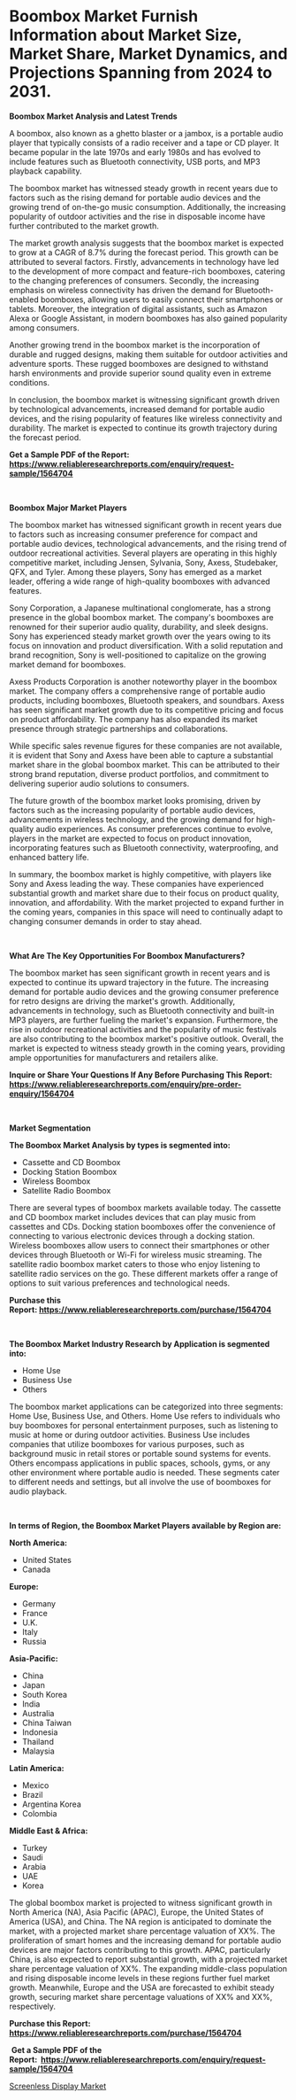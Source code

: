 <p><h1>Boombox Market Furnish Information about Market Size, Market Share, Market Dynamics, and Projections Spanning from 2024 to 2031.</h1></p><p><strong>Boombox Market Analysis and Latest Trends</strong></p>
<p><p>A boombox, also known as a ghetto blaster or a jambox, is a portable audio player that typically consists of a radio receiver and a tape or CD player. It became popular in the late 1970s and early 1980s and has evolved to include features such as Bluetooth connectivity, USB ports, and MP3 playback capability.</p><p>The boombox market has witnessed steady growth in recent years due to factors such as the rising demand for portable audio devices and the growing trend of on-the-go music consumption. Additionally, the increasing popularity of outdoor activities and the rise in disposable income have further contributed to the market growth.</p><p>The market growth analysis suggests that the boombox market is expected to grow at a CAGR of 8.7% during the forecast period. This growth can be attributed to several factors. Firstly, advancements in technology have led to the development of more compact and feature-rich boomboxes, catering to the changing preferences of consumers. Secondly, the increasing emphasis on wireless connectivity has driven the demand for Bluetooth-enabled boomboxes, allowing users to easily connect their smartphones or tablets. Moreover, the integration of digital assistants, such as Amazon Alexa or Google Assistant, in modern boomboxes has also gained popularity among consumers.</p><p>Another growing trend in the boombox market is the incorporation of durable and rugged designs, making them suitable for outdoor activities and adventure sports. These rugged boomboxes are designed to withstand harsh environments and provide superior sound quality even in extreme conditions.</p><p>In conclusion, the boombox market is witnessing significant growth driven by technological advancements, increased demand for portable audio devices, and the rising popularity of features like wireless connectivity and durability. The market is expected to continue its growth trajectory during the forecast period.</p></p>
<p><strong>Get a Sample PDF of the Report:&nbsp; <a href="https://www.reliableresearchreports.com/enquiry/request-sample/1564704">https://www.reliableresearchreports.com/enquiry/request-sample/1564704</a></strong></p>
<p>&nbsp;</p>
<p><strong>Boombox Major Market Players</strong></p>
<p><p>The boombox market has witnessed significant growth in recent years due to factors such as increasing consumer preference for compact and portable audio devices, technological advancements, and the rising trend of outdoor recreational activities. Several players are operating in this highly competitive market, including Jensen, Sylvania, Sony, Axess, Studebaker, QFX, and Tyler. Among these players, Sony has emerged as a market leader, offering a wide range of high-quality boomboxes with advanced features.</p><p>Sony Corporation, a Japanese multinational conglomerate, has a strong presence in the global boombox market. The company's boomboxes are renowned for their superior audio quality, durability, and sleek designs. Sony has experienced steady market growth over the years owing to its focus on innovation and product diversification. With a solid reputation and brand recognition, Sony is well-positioned to capitalize on the growing market demand for boomboxes.</p><p>Axess Products Corporation is another noteworthy player in the boombox market. The company offers a comprehensive range of portable audio products, including boomboxes, Bluetooth speakers, and soundbars. Axess has seen significant market growth due to its competitive pricing and focus on product affordability. The company has also expanded its market presence through strategic partnerships and collaborations.</p><p>While specific sales revenue figures for these companies are not available, it is evident that Sony and Axess have been able to capture a substantial market share in the global boombox market. This can be attributed to their strong brand reputation, diverse product portfolios, and commitment to delivering superior audio solutions to consumers.</p><p>The future growth of the boombox market looks promising, driven by factors such as the increasing popularity of portable audio devices, advancements in wireless technology, and the growing demand for high-quality audio experiences. As consumer preferences continue to evolve, players in the market are expected to focus on product innovation, incorporating features such as Bluetooth connectivity, waterproofing, and enhanced battery life.</p><p>In summary, the boombox market is highly competitive, with players like Sony and Axess leading the way. These companies have experienced substantial growth and market share due to their focus on product quality, innovation, and affordability. With the market projected to expand further in the coming years, companies in this space will need to continually adapt to changing consumer demands in order to stay ahead.</p></p>
<p>&nbsp;</p>
<p><strong>What Are The Key Opportunities For Boombox Manufacturers?</strong></p>
<p><p>The boombox market has seen significant growth in recent years and is expected to continue its upward trajectory in the future. The increasing demand for portable audio devices and the growing consumer preference for retro designs are driving the market's growth. Additionally, advancements in technology, such as Bluetooth connectivity and built-in MP3 players, are further fueling the market's expansion. Furthermore, the rise in outdoor recreational activities and the popularity of music festivals are also contributing to the boombox market's positive outlook. Overall, the market is expected to witness steady growth in the coming years, providing ample opportunities for manufacturers and retailers alike.</p></p>
<p><strong>Inquire or Share Your Questions If Any Before Purchasing This Report: <a href="https://www.reliableresearchreports.com/enquiry/pre-order-enquiry/1564704">https://www.reliableresearchreports.com/enquiry/pre-order-enquiry/1564704</a></strong></p>
<p>&nbsp;</p>
<p><strong>Market Segmentation</strong></p>
<p><strong>The Boombox Market Analysis by types is segmented into:</strong></p>
<p><ul><li>Cassette and CD Boombox</li><li>Docking Station Boombox</li><li>Wireless Boombox</li><li>Satellite Radio Boombox</li></ul></p>
<p><p>There are several types of boombox markets available today. The cassette and CD boombox market includes devices that can play music from cassettes and CDs. Docking station boomboxes offer the convenience of connecting to various electronic devices through a docking station. Wireless boomboxes allow users to connect their smartphones or other devices through Bluetooth or Wi-Fi for wireless music streaming. The satellite radio boombox market caters to those who enjoy listening to satellite radio services on the go. These different markets offer a range of options to suit various preferences and technological needs.</p></p>
<p><strong>Purchase this Report:&nbsp;<a href="https://www.reliableresearchreports.com/purchase/1564704">https://www.reliableresearchreports.com/purchase/1564704</a></strong></p>
<p>&nbsp;</p>
<p><strong>The Boombox Market Industry Research by Application is segmented into:</strong></p>
<p><ul><li>Home Use</li><li>Business Use</li><li>Others</li></ul></p>
<p><p>The boombox market applications can be categorized into three segments: Home Use, Business Use, and Others. Home Use refers to individuals who buy boomboxes for personal entertainment purposes, such as listening to music at home or during outdoor activities. Business Use includes companies that utilize boomboxes for various purposes, such as background music in retail stores or portable sound systems for events. Others encompass applications in public spaces, schools, gyms, or any other environment where portable audio is needed. These segments cater to different needs and settings, but all involve the use of boomboxes for audio playback.</p></p>
<p>&nbsp;</p>
<p><strong>In terms of Region, the Boombox Market Players available by Region are:</strong></p>
<p>
    <p> <strong> North America: </strong>
        <ul>
            <li>United States</li>
            <li>Canada</li>
        </ul>
        </p> 
    <p> <strong> Europe: </strong>
        <ul>
            <li>Germany</li>
            <li>France</li>
            <li>U.K.</li>
            <li>Italy</li>
            <li>Russia</li>
        </ul>
        </p> 
    <p> <strong> Asia-Pacific: </strong>
        <ul>
            <li>China</li>
            <li>Japan</li>
            <li>South Korea</li>
            <li>India</li>
            <li>Australia</li>
            <li>China Taiwan</li>
            <li>Indonesia</li>
            <li>Thailand</li>
            <li>Malaysia</li>
        </ul>
        </p> 
    <p> <strong> Latin America: </strong>
        <ul>
            <li>Mexico</li>
            <li>Brazil</li>
            <li>Argentina Korea</li>
            <li>Colombia</li>
        </ul>
        </p> 
    <p> <strong> Middle East & Africa: </strong>
        <ul>
            <li>Turkey</li>
            <li>Saudi</li>
            <li>Arabia</li>
            <li>UAE</li>
            <li>Korea</li>
        </ul>
    </p>
    </p>
<p><p>The global boombox market is projected to witness significant growth in North America (NA), Asia Pacific (APAC), Europe, the United States of America (USA), and China. The NA region is anticipated to dominate the market, with a projected market share percentage valuation of XX%. The proliferation of smart homes and the increasing demand for portable audio devices are major factors contributing to this growth. APAC, particularly China, is also expected to report substantial growth, with a projected market share percentage valuation of XX%. The expanding middle-class population and rising disposable income levels in these regions further fuel market growth. Meanwhile, Europe and the USA are forecasted to exhibit steady growth, securing market share percentage valuations of XX% and XX%, respectively.</p></p>
<p><strong>Purchase this Report: <a href="https://www.reliableresearchreports.com/purchase/1564704">https://www.reliableresearchreports.com/purchase/1564704</a></strong></p>
<p>&nbsp;<strong>Get a Sample PDF of the Report:&nbsp;&nbsp;<a href="https://www.reliableresearchreports.com/enquiry/request-sample/1564704">https://www.reliableresearchreports.com/enquiry/request-sample/1564704</a></strong></p>
<p><strong></strong></p>
<p><p><a href="https://github.com/RickHolmes3/Market-Research-Report-List-2/blob/main/screenless-display-market.md">Screenless Display Market</a></p></p>